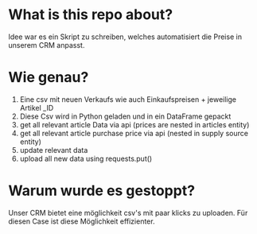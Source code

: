# What is this repo about?
Idee war es ein Skript zu schreiben, welches automatisiert die Preise in unserem CRM anpasst. 

# Wie genau? 
1. Eine csv mit neuen Verkaufs wie auch Einkaufspreisen + jeweilige Artikel _ID 
2. Diese Csv wird in Python geladen und in ein DataFrame gepackt
3. get all relevant article Data via api (prices are nested in articles entity)
4. get all relevant article purchase price via api (nested in supply source entity)
5. update relevant data
6. upload all new data using requests.put()

# Warum wurde es gestoppt? 
Unser CRM bietet eine möglichkeit csv's mit paar klicks zu uploaden. Für diesen Case ist diese Möglichkeit effizienter. 